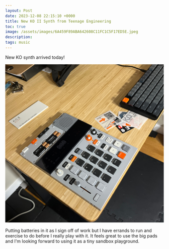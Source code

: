 ```yaml
---
layout: Post
date: 2023-12-08 22:15:10 +0000
title: New KO II Synth from Teenage Engineering
toc: true
image: /assets/images/6A459F89ABA642608C11FC1C5F17ED5E.jpeg
description: 
tags: music
---
```


New KO synth arrived today\!

![](/assets/images/6A459F89ABA642608C11FC1C5F17ED5E.jpeg)

Putting batteries in it as I sign off of work but I have errands to run and exercise to do before I really play with it\.
It feels great to use the big pads and I'm looking forward to using it as a tiny sandbox playground.
